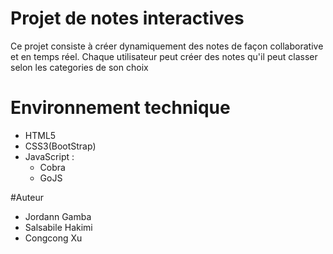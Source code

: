 # Projet de notes interactives
Ce projet consiste à créer dynamiquement des notes de façon collaborative et en temps réel.
Chaque utilisateur peut créer des notes qu'il peut classer selon les categories de son choix

# Environnement technique

* HTML5
* CSS3(BootStrap)
* JavaScript :
    * Cobra
    * GoJS

#Auteur
- Jordann Gamba
- Salsabile Hakimi
- Congcong Xu
